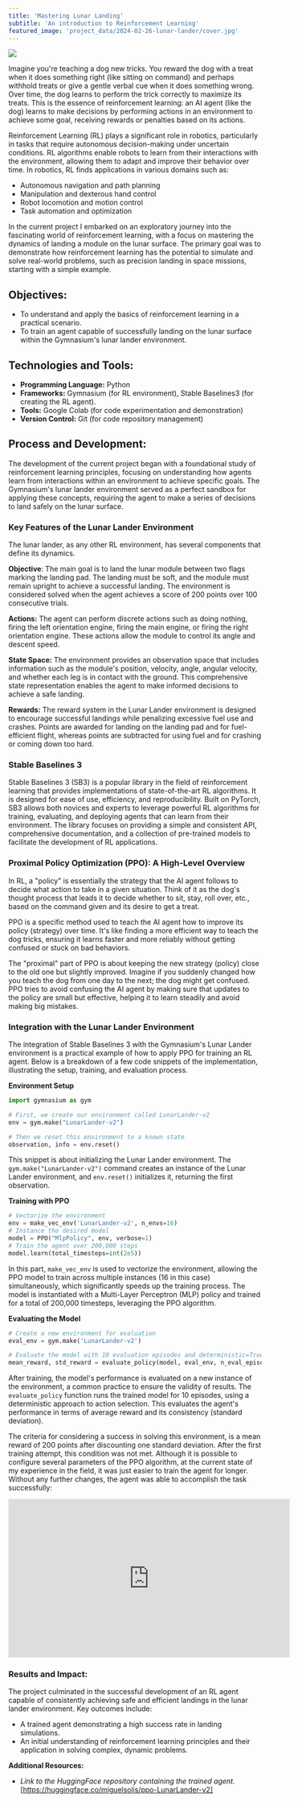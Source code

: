 ```yaml
---
title: 'Mastering Lunar Landing'
subtitle: 'An introduction to Reinforcement Learning'
featured_image: 'project_data/2024-02-26-lunar-lander/cover.jpg'
---
```


![](/project_data/2024-02-26-lunar-lander/short_cover.jpg)

Imagine you're teaching a dog new tricks. You reward the dog with a treat when it does something right (like sitting on command) and perhaps withhold treats or give a gentle verbal cue when it does something wrong. Over time, the dog learns to perform the trick correctly to maximize its treats. This is the essence of reinforcement learning: an AI agent (like the dog) learns to make decisions by performing actions in an environment to achieve some goal, receiving rewards or penalties based on its actions.

Reinforcement Learning (RL) plays a significant role in robotics, particularly in tasks that require autonomous decision-making under uncertain conditions. RL algorithms enable robots to learn from their interactions with the environment, allowing them to adapt and improve their behavior over time. In robotics, RL finds applications in various domains such as:

- Autonomous navigation and path planning
- Manipulation and dexterous hand control
- Robot locomotion and motion control
- Task automation and optimization

In the current project I embarked on an exploratory journey into the fascinating world of reinforcement learning, with a focus on mastering the dynamics of landing a module on the lunar surface. The primary goal was to demonstrate how reinforcement learning has the potential to simulate and solve real-world problems, such as precision landing in space missions, starting with a simple example.

## Objectives:
- To understand and apply the basics of reinforcement learning in a practical scenario.
- To train an agent capable of successfully landing on the lunar surface within the Gymnasium's lunar lander environment.

## Technologies and Tools:
- **Programming Language:** Python
- **Frameworks:** Gymnasium (for RL environment), Stable Baselines3 (for creating the RL agent).
- **Tools:** Google Colab (for code experimentation and demonstration)
- **Version Control:** Git (for code repository management)

## Process and Development:
The development of the current project began with a foundational study of reinforcement learning principles, focusing on understanding how agents learn from interactions within an environment to achieve specific goals. The Gymnasium's lunar lander environment served as a perfect sandbox for applying these concepts, requiring the agent to make a series of decisions to land safely on the lunar surface.

### Key Features of the Lunar Lander Environment

The lunar lander, as any other RL environment, has several components that define its dynamics.

**Objective**: The main goal is to land the lunar module between two flags marking the landing pad. The landing must be soft, and the module must remain upright to achieve a successful landing. The environment is considered solved when the agent achieves a score of 200 points over 100 consecutive trials.

**Actions:** The agent can perform discrete actions such as doing nothing, firing the left orientation engine, firing the main engine, or firing the right orientation engine. These actions allow the module to control its angle and descent speed.

**State Space:** The environment provides an observation space that includes information such as the module's position, velocity, angle, angular velocity, and whether each leg is in contact with the ground. This comprehensive state representation enables the agent to make informed decisions to achieve a safe landing.

**Rewards:** The reward system in the Lunar Lander environment is designed to encourage successful landings while penalizing excessive fuel use and crashes. Points are awarded for landing on the landing pad and for fuel-efficient flight, whereas points are subtracted for using fuel and for crashing or coming down too hard.

### Stable Baselines 3

Stable Baselines 3 (SB3) is a popular library in the field of reinforcement learning that provides implementations of state-of-the-art RL algorithms. It is designed for ease of use, efficiency, and reproducibility. Built on PyTorch, SB3 allows both novices and experts to leverage powerful RL algorithms for training, evaluating, and deploying agents that can learn from their environment. The library focuses on providing a simple and consistent API, comprehensive documentation, and a collection of pre-trained models to facilitate the development of RL applications.

### Proximal Policy Optimization (PPO): A High-Level Overview

In RL, a "policy" is essentially the strategy that the AI agent follows to decide what action to take in a given situation. Think of it as the dog's thought process that leads it to decide whether to sit, stay, roll over, etc., based on the command given and its desire to get a treat.

PPO is a specific method used to teach the AI agent how to improve its policy (strategy) over time. It's like finding a more efficient way to teach the dog tricks, ensuring it learns faster and more reliably without getting confused or stuck on bad behaviors.

The "proximal" part of PPO is about keeping the new strategy (policy) close to the old one but slightly improved. Imagine if you suddenly changed how you teach the dog from one day to the next; the dog might get confused. PPO tries to avoid confusing the AI agent by making sure that updates to the policy are small but effective, helping it to learn steadily and avoid making big mistakes.

### Integration with the Lunar Lander Environment

The integration of Stable Baselines 3 with the Gymnasium's Lunar Lander environment is a practical example of how to apply PPO for training an RL agent. Below is a breakdown of a few code snippets of the implementation, illustrating the setup, training, and evaluation process.

**Environment Setup**

```python
import gymnasium as gym

# First, we create our environment called LunarLander-v2
env = gym.make("LunarLander-v2")

# Then we reset this environment to a known state
observation, info = env.reset()
```

This snippet is about initializing the Lunar Lander environment. The `gym.make("LunarLander-v2")` command creates an instance of the Lunar Lander environment, and `env.reset()` initializes it, returning the first observation.

**Training with PPO**

```python
# Vectorize the environment
env = make_vec_env('LunarLander-v2', n_envs=16)
# Instance the desired model
model = PPO("MlpPolicy", env, verbose=1)
# Train the agent over 200,000 steps
model.learn(total_timesteps=int(2e5))
```

In this part, `make_vec_env` is used to vectorize the environment, allowing the PPO model to train across multiple instances (16 in this case) simultaneously, which significantly speeds up the training process. The model is instantiated with a Multi-Layer Perceptron (MLP) policy and trained for a total of 200,000 timesteps, leveraging the PPO algorithm.

**Evaluating the Model**

```python
# Create a new environment for evaluation
eval_env = gym.make('LunarLander-v2')

# Evaluate the model with 10 evaluation episodes and deterministic=True
mean_reward, std_reward = evaluate_policy(model, eval_env, n_eval_episodes=10)
```

After training, the model's performance is evaluated on a new instance of the environment, a common practice to ensure the validity of results. The `evaluate_policy` function runs the trained model for 10 episodes, using a deterministic approach to action selection. This evaluates the agent's performance in terms of average reward and its consistency (standard deviation).

The criteria for considering a success in solving this environment, is a mean reward of 200 points after discounting one standard deviation. After the first training attempt, this condition was not met. Although it is possible to configure several parameters of the PPO algorithm, at the current state of my experience in the field, it was just easier to train the agent for longer. Without any further changes, the agent was able to accomplish the task successfully:

<iframe width="560" height="315" src="https://www.youtube.com/embed/ebK3ZIm31t4?si=zCAKrB_AcQr7cPJs" title="YouTube video player" frameborder="0" allow="accelerometer; autoplay; clipboard-write; encrypted-media; gyroscope; picture-in-picture; web-share" allowfullscreen></iframe>

### Results and Impact:
The project culminated in the successful development of an RL agent capable of consistently achieving safe and efficient landings in the lunar lander environment. Key outcomes include:

- A trained agent demonstrating a high success rate in landing simulations.
- An initial understanding of reinforcement learning principles and their application in solving complex, dynamic problems.

**Additional Resources:**
- *Link to the HuggingFace repository containing the trained agent.* [https://huggingface.co/miguelsolis/ppo-LunarLander-v2]